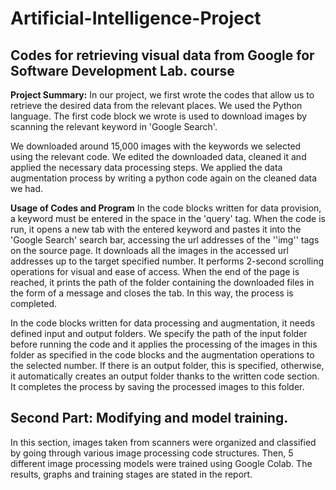 # Artificial-Intelligence-Project
## Codes for retrieving visual data from Google for Software Development Lab. course

**Project Summary:**
In our project, we first wrote the codes that allow us to retrieve the desired data from the relevant places. We used the Python language. The first code block we wrote is used to download images by scanning the relevant keyword in 'Google Search'.

We downloaded around 15,000 images with the keywords we selected using the relevant code. We edited the downloaded data, cleaned it and applied the necessary data processing steps.
We applied the data augmentation process by writing a python code again on the cleaned data we had.


**Usage of Codes and Program**
In the code blocks written for data provision, a keyword must be entered in the space in the 'query' tag. When the code is run, it opens a new tab with the entered keyword and pastes it into the 'Google Search' search bar, accessing the url addresses of the ''img'' tags on the source page. It downloads all the images in the accessed url addresses up to the target specified number. It performs 2-second scrolling operations for visual and ease of access. When the end of the page is reached, it prints the path of the folder containing the downloaded files in the form of a message and closes the tab. In this way, the process is completed.

In the code blocks written for data processing and augmentation, it needs defined input and output folders. We specify the path of the input folder before running the code and it applies the processing of the images in this folder as specified in the code blocks and the augmentation operations to the selected number. If there is an output folder, this is specified, otherwise, it automatically creates an output folder thanks to the written code section. It completes the process by saving the processed images to this folder.

## Second Part: Modifying and model training.

In this section, images taken from scanners were organized and classified by going through various image processing code structures. Then, 5 different image processing models were trained using Google Colab. The results, graphs and training stages are stated in the report.
